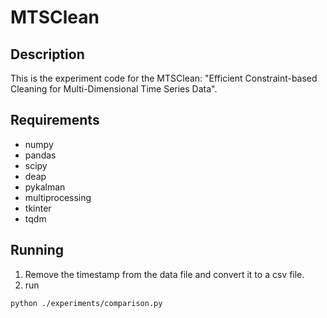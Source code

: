 # MTSClean

## Description
This is the experiment code for the MTSClean: "Efficient Constraint-based Cleaning for Multi-Dimensional Time Series Data".

## Requirements
- numpy
- pandas
- scipy
- deap
- pykalman
- multiprocessing
- tkinter
- tqdm

## Running
1. Remove the timestamp from the data file and convert it to a csv file.
2. run
```shell
python ./experiments/comparison.py
```